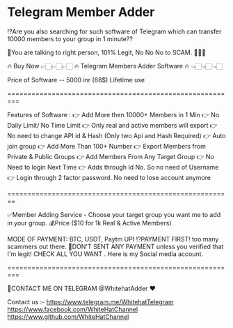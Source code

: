 # Telegram Member Adder
⁉️Are you also searching for such software of Telegram which can transfer 10000 members to your group in 1 minute??

🤝You are talking to right person, 101% Legit, No No No to SCAM. 💯💯💯

🔥 Buy Now  👉🏻👉🏻👉🏻 🔥 Telegram Members Adder Software 🔥 👈🏻👈🏻👈🏻 

Price of Software -- 5000 inr (68$)  Lifetime use

=========================================================

Features of Software :
👉 Add More then 10000+ Members in 1 Min
👉 No Daily Limit/ No Time Limit
👉 Only real and active members will export
👉 No need to change API id & Hash (Only two Api and Hash Required)
👉 Auto join group
👉 Add More Than 100+ Number
👉 Export Members from Private & Public Groups
👉 Add Members From Any Target Group
👉 No Need to login Next Time
👉 Adds through Id No. So no need of Username
👉 Login through 2 factor password. No need to lose account anymore

========================================================

✅Member Adding Service  - Choose your target group you want me to add in your group.  💰Price ($10 for 1k Real &amp; Active Members)

MODE OF PAYMENT: BTC, USDT, Paytm UPI   ⁉️PAYMENT FIRST! too many scammers out there.  🚫DON'T SENT ANY PAYMENT unless you verified that I'm legit! CHECK ALL YOU WANT . Here is my Social media account.

=========================================================

📲CONTACT ME ON TELEGRAM @WhitehatAdder ❤️ 

Contact us :-
https://www.telegram.me/WhitehatTelegram    https://www.facebook.com/WhiteHatChannel    https://www.github.com/WhiteHatChannel
